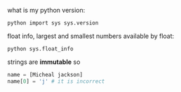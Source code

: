 what is my python version:

`python
import sys
sys.version
`

 float info, largest and smallest numbers available by float:

`python
 sys.float_info`

strings are **immutable** so 

```python
name = [Micheal jackson]
name[0] = 'j' # it is incorrect
```
